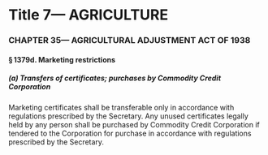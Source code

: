 
# Title 7— AGRICULTURE
### CHAPTER 35— AGRICULTURAL ADJUSTMENT ACT OF 1938
#### § 1379d. Marketing restrictions
##### (a) Transfers of certificates; purchases by Commodity Credit Corporation

Marketing certificates shall be transferable only in accordance with regulations prescribed by the Secretary. Any unused certificates legally held by any person shall be purchased by Commodity Credit Corporation if tendered to the Corporation for purchase in accordance with regulations prescribed by the Secretary.
